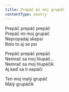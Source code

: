 ```yaml
---
title: Prepáč mi moj grupáč
contentType: poetry
---
```


<section>

Prepáč prepáč prepáč  
Prepáč mi moj grupáč  
Nepropadaj skepsi  
Bolo to aj se psi

Prepáč prepáč prepáč  
Nemrač sa moj hlupáč…  
Nemrač sa moj hlupáčik  
Aj keď sa ti nepáčí

Ten moj malý grupáč  
Malý grupáčik

</section>
